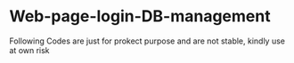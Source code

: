 # Web-page-login-DB-management
Following Codes are just for prokect purpose and are not stable, kindly use at own risk
